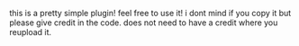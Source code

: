 this is a pretty simple plugin! feel free to use it! i dont mind if you copy it but please give credit in the code. does not need to have a credit where you reupload it.
